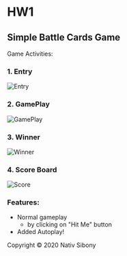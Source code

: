 # HW1
 
## Simple Battle Cards Game
 
Game Activities:

### 1. Entry
  ![Entry](../master/images/entry.png)

### 2. GamePlay
  ![GamePlay](../master/images/play.png)

### 3. Winner
  ![Winner](../master/images/winner.png)

### 4. Score Board
  ![Score](../master/images/records.png)


### Features:

* Normal gameplay 
  * by clicking on "Hit Me" button
* Added Autoplay!

Copyright © 2020 Nativ Sibony
